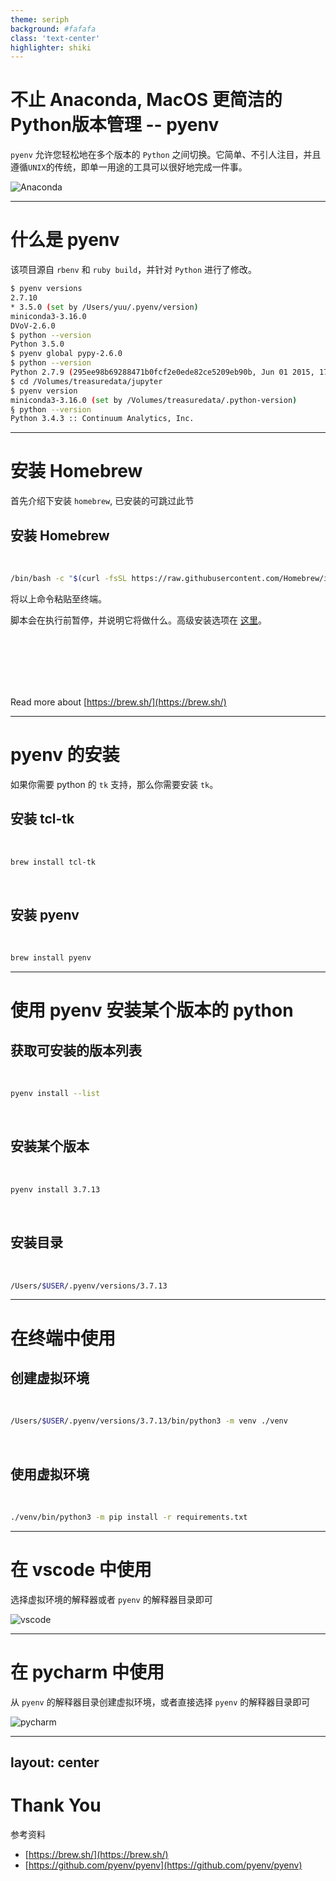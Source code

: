 ```yaml
---
theme: seriph
background: #fafafa
class: 'text-center'
highlighter: shiki
---
```


# 不止 Anaconda, MacOS 更简洁的Python版本管理 -- pyenv

`pyenv` 允许您轻松地在多个版本的 `Python` 之间切换。它简单、不引人注目，并且遵循`UNIX`的传统，即单一用途的工具可以很好地完成一件事。

![Anaconda](/brew-pyenv/anaconda.png)

---

# 什么是 pyenv

该项目源自 `rbenv` 和 `ruby build`，并针对 `Python` 进行了修改。

```bash
$ pyenv versions
2.7.10
* 3.5.0 (set by /Users/yuu/.pyenv/version)
miniconda3-3.16.0
DVoV-2.6.0
$ python --version
Python 3.5.0
$ pyenv global pypy-2.6.0
$ python --version
Python 2.7.9 (295ee98b69288471b0fcf2e0ede82ce5209eb90b, Jun 01 2015, 17:30:13) [PyPy 2.6.0 with GCC 4.9.2]
$ cd /Volumes/treasuredata/jupyter
$ pyenv version
miniconda3-3.16.0 (set by /Volumes/treasuredata/.python-version)
§ python --version
Python 3.4.3 :: Continuum Analytics, Inc.
```

---

# 安装 Homebrew

首先介绍下安装 `homebrew`, 已安装的可跳过此节

## 安装 Homebrew

<br/>

```bash
/bin/bash -c "$(curl -fsSL https://raw.githubusercontent.com/Homebrew/install/HEAD/install.sh)"
```

将以上命令粘贴至终端。

脚本会在执行前暂停，并说明它将做什么。高级安装选项在 [这里](https://docs.brew.sh/Installation)。

<br/>
<br/>
<br/>
<br/>
<br/>

Read more about [https://brew.sh/](https://brew.sh/)

---

# pyenv 的安装

如果你需要 python 的 `tk` 支持，那么你需要安装 `tk`。

## 安装 tcl-tk

<br/>

```bash
brew install tcl-tk
```

<br/>

## 安装 pyenv

<br/>

```bash
brew install pyenv
```

---

# 使用 pyenv 安装某个版本的 python

## 获取可安装的版本列表

<br/>

```bash
pyenv install --list
```

<br/>

## 安装某个版本

<br/>

```bash
pyenv install 3.7.13
```

<br/>

## 安装目录

<br/>

```bash
/Users/$USER/.pyenv/versions/3.7.13
```

---

# 在终端中使用

## 创建虚拟环境

<br/>

```bash
/Users/$USER/.pyenv/versions/3.7.13/bin/python3 -m venv ./venv
```

<br/>

## 使用虚拟环境

<br/>

```bash
./venv/bin/python3 -m pip install -r requirements.txt
```

---

# 在 vscode 中使用

选择虚拟环境的解释器或者 `pyenv` 的解释器目录即可

![vscode](/brew-pyenv/vscode.png)

---

# 在 pycharm 中使用

从 `pyenv` 的解释器目录创建虚拟环境，或者直接选择 `pyenv` 的解释器目录即可

![pycharm](/brew-pyenv/pycharm.png)

---
layout: center
---

# Thank You

参考资料

- [https://brew.sh/](https://brew.sh/)
- [https://github.com/pyenv/pyenv](https://github.com/pyenv/pyenv)
